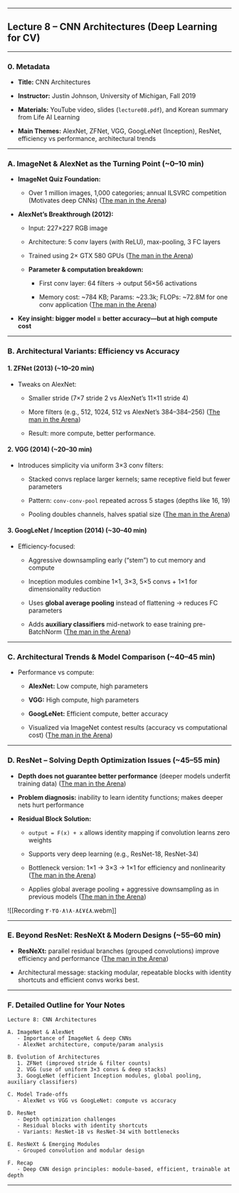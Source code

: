 

---

## Lecture 8 – CNN Architectures (Deep Learning for CV)

---

### 0. **Metadata**

- **Title:** CNN Architectures
    
- **Instructor:** Justin Johnson, University of Michigan, Fall 2019
    
- **Materials:** YouTube video, slides (`lecture08.pdf`), and Korean summary from Life AI Learning
    
- **Main Themes:** AlexNet, ZFNet, VGG, GoogLeNet (Inception), ResNet, efficiency vs performance, architectural trends
    

---

### A. **ImageNet & AlexNet as the Turning Point** (~0–10 min)

- **ImageNet Quiz Foundation:**
    
    - Over 1 million images, 1,000 categories; annual ILSVRC competition (Motivates deep CNNs) ([The man in the Arena](https://life-ai-learning.tistory.com/entry/EECS-498-007-598-005-Lecture-8-CNN-Architectures "[EECS 498-007 / 598-005] Lecture 8: CNN Architectures"))
        
- **AlexNet’s Breakthrough (2012):**
    
    - Input: 227×227 RGB image
        
    - Architecture: 5 conv layers (with ReLU), max-pooling, 3 FC layers
        
    - Trained using 2× GTX 580 GPUs ([The man in the Arena](https://life-ai-learning.tistory.com/entry/EECS-498-007-598-005-Lecture-8-CNN-Architectures "[EECS 498-007 / 598-005] Lecture 8: CNN Architectures"))
        
    - **Parameter & computation breakdown:**
        
        - First conv layer: 64 filters → output 56×56 activations
            
        - Memory cost: ~784 KB; Params: ~23.3k; FLOPs: ~72.8M for one conv application ([The man in the Arena](https://life-ai-learning.tistory.com/entry/EECS-498-007-598-005-Lecture-8-CNN-Architectures "[EECS 498-007 / 598-005] Lecture 8: CNN Architectures"))
            
- **Key insight: bigger model = better accuracy—but at high compute cost**
    

---

### B. **Architectural Variants: Efficiency vs Accuracy**

#### 1. **ZFNet (2013)** (~10–20 min)

- Tweaks on AlexNet:
    
    - Smaller stride (7×7 stride 2 vs AlexNet’s 11×11 stride 4)
        
    - More filters (e.g., 512, 1024, 512 vs AlexNet’s 384–384–256) ([The man in the Arena](https://life-ai-learning.tistory.com/entry/EECS-498-007-598-005-Lecture-8-CNN-Architectures "[EECS 498-007 / 598-005] Lecture 8: CNN Architectures"))
        
    - Result: more compute, better performance.
        

#### 2. **VGG (2014)** (~20–30 min)

- Introduces simplicity via uniform 3×3 conv filters:
    
    - Stacked convs replace larger kernels; same receptive field but fewer parameters
        
    - Pattern: `conv-conv-pool` repeated across 5 stages (depths like 16, 19)
        
    - Pooling doubles channels, halves spatial size ([The man in the Arena](https://life-ai-learning.tistory.com/entry/EECS-498-007-598-005-Lecture-8-CNN-Architectures "[EECS 498-007 / 598-005] Lecture 8: CNN Architectures"))
        

#### 3. **GoogLeNet / Inception (2014)** (~30–40 min)

- Efficiency-focused:
    
    - Aggressive downsampling early (“stem”) to cut memory and compute
        
    - Inception modules combine 1×1, 3×3, 5×5 convs + 1×1 for dimensionality reduction
        
    - Uses **global average pooling** instead of flattening → reduces FC parameters
        
    - Adds **auxiliary classifiers** mid-network to ease training pre-BatchNorm ([The man in the Arena](https://life-ai-learning.tistory.com/entry/EECS-498-007-598-005-Lecture-8-CNN-Architectures "[EECS 498-007 / 598-005] Lecture 8: CNN Architectures"))
        

---

### C. **Architectural Trends & Model Comparison** (~40–45 min)

- Performance vs compute:
    
    - **AlexNet:** Low compute, high parameters
        
    - **VGG:** High compute, high parameters
        
    - **GoogLeNet:** Efficient compute, better accuracy
        
    - Visualized via ImageNet contest results (accuracy vs computational cost) ([The man in the Arena](https://life-ai-learning.tistory.com/entry/EECS-498-007-598-005-Lecture-8-CNN-Architectures "[EECS 498-007 / 598-005] Lecture 8: CNN Architectures"))
        

---

### D. **ResNet – Solving Depth Optimization Issues** (~45–55 min)

- **Depth does not guarantee better performance** (deeper models underfit training data) ([The man in the Arena](https://life-ai-learning.tistory.com/entry/EECS-498-007-598-005-Lecture-8-CNN-Architectures "[EECS 498-007 / 598-005] Lecture 8: CNN Architectures"))
    
- **Problem diagnosis:** inability to learn identity functions; makes deeper nets hurt performance
    
- **Residual Block Solution:**
    
    - `output = F(x) + x` allows identity mapping if convolution learns zero weights
        
    - Supports very deep learning (e.g., ResNet-18, ResNet-34)
        
    - Bottleneck version: 1×1 → 3×3 → 1×1 for efficiency and nonlinearity ([The man in the Arena](https://life-ai-learning.tistory.com/entry/EECS-498-007-598-005-Lecture-8-CNN-Architectures "[EECS 498-007 / 598-005] Lecture 8: CNN Architectures"))
        
    - Applies global average pooling + aggressive downsampling as in previous models ([The man in the Arena](https://life-ai-learning.tistory.com/entry/EECS-498-007-598-005-Lecture-8-CNN-Architectures "[EECS 498-007 / 598-005] Lecture 8: CNN Architectures"))
        
![[Recording ٢٠٢٥٠٨١٨٠٨٤٧٤٨.webm]]


---

### E. **Beyond ResNet: ResNeXt & Modern Designs** (~55–60 min)

- **ResNeXt:** parallel residual branches (grouped convolutions) improve efficiency and performance ([The man in the Arena](https://life-ai-learning.tistory.com/entry/EECS-498-007-598-005-Lecture-8-CNN-Architectures "[EECS 498-007 / 598-005] Lecture 8: CNN Architectures"))
    
- Architectural message: stacking modular, repeatable blocks with identity shortcuts and efficient convs works best.
    

---

### F. **Detailed Outline for Your Notes**

```
Lecture 8: CNN Architectures

A. ImageNet & AlexNet
   - Importance of ImageNet & deep CNNs
   - AlexNet architecture, compute/param analysis

B. Evolution of Architectures
   1. ZFNet (improved stride & filter counts)
   2. VGG (use of uniform 3×3 convs & deep stacks)
   3. GoogLeNet (efficient Inception modules, global pooling, auxiliary classifiers)

C. Model Trade-offs
   - AlexNet vs VGG vs GoogLeNet: compute vs accuracy

D. ResNet
   - Depth optimization challenges
   - Residual blocks with identity shortcuts
   - Variants: ResNet-18 vs ResNet-34 with bottlenecks

E. ResNeXt & Emerging Modules
   - Grouped convolution and modular design

F. Recap
   - Deep CNN design principles: module-based, efficient, trainable at depth
```

---
